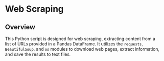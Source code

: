 # Web Scraping

## Overview
This Python script is designed for web scraping, extracting content from a list of URLs provided in a Pandas DataFrame.
It utilizes the `requests`, `BeautifulSoup`, and `os` modules to download web pages, extract information, and save the results to text files.
